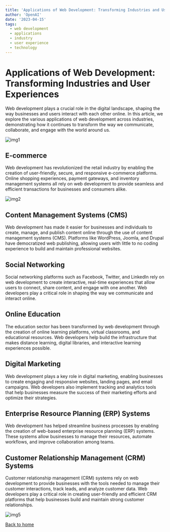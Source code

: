 ```yaml
---
title: 'Applications of Web Development: Transforming Industries and User Experiences'
author: 'OpenAI'
date: '2023-04-15'
tags:
  - web development
  - applications
  - industry
  - user experience
  - technology
---
```


# Applications of Web Development: Transforming Industries and User Experiences

Web development plays a crucial role in the digital landscape, shaping the way businesses and users interact with each other online. In this article, we explore the various applications of web development across industries, demonstrating how it continues to transform the way we communicate, collaborate, and engage with the world around us.

![img1](https://www.infomazeelite.com/wp-content/uploads/2022/06/Build-Custom-Web-Apps.png)

## E-commerce

Web development has revolutionized the retail industry by enabling the creation of user-friendly, secure, and responsive e-commerce platforms. Online shopping experiences, payment gateways, and inventory management systems all rely on web development to provide seamless and efficient transactions for businesses and consumers alike.

![img2](https://miro.medium.com/v2/resize:fit:512/1*GaBtlHe240ZkwlcBrFczgQ.jpeg)

## Content Management Systems (CMS)

Web development has made it easier for businesses and individuals to create, manage, and publish content online through the use of content management systems (CMS). Platforms like WordPress, Joomla, and Drupal have democratized web publishing, allowing users with little to no coding experience to build and maintain professional websites.

## Social Networking

Social networking platforms such as Facebook, Twitter, and LinkedIn rely on web development to create interactive, real-time experiences that allow users to connect, share content, and engage with one another. Web developers play a critical role in shaping the way we communicate and interact online.

## Online Education

The education sector has been transformed by web development through the creation of online learning platforms, virtual classrooms, and educational resources. Web developers help build the infrastructure that makes distance learning, digital libraries, and interactive learning experiences possible.

## Digital Marketing

Web development plays a key role in digital marketing, enabling businesses to create engaging and responsive websites, landing pages, and email campaigns. Web developers also implement tracking and analytics tools that help businesses measure the success of their marketing efforts and optimize their strategies.

## Enterprise Resource Planning (ERP) Systems

Web development has helped streamline business processes by enabling the creation of web-based enterprise resource planning (ERP) systems. These systems allow businesses to manage their resources, automate workflows, and improve collaboration among teams.

## Customer Relationship Management (CRM) Systems

Customer relationship management (CRM) systems rely on web development to provide businesses with the tools needed to manage their customer interactions, track leads, and analyze customer data. Web developers play a critical role in creating user-friendly and efficient CRM platforms that help businesses build and maintain strong customer relationships.

![img5](https://imageio.forbes.com/blogs-images/bernardmarr/files/2018/09/AdobeStock_203804824-1200x480.jpg?height=284&width=711&fit=bounds)

[Back to home](/)